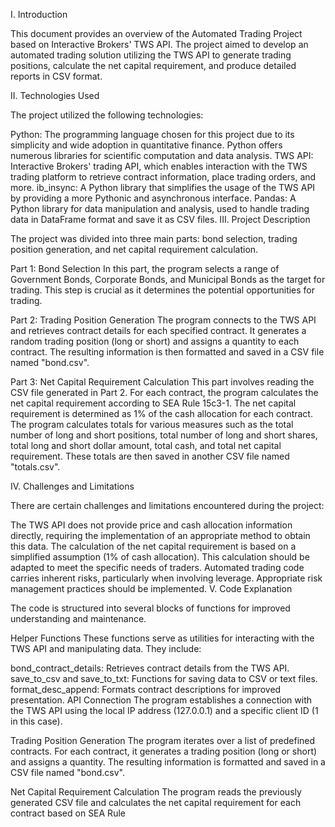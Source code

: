 I. Introduction

This document provides an overview of the Automated Trading Project based on Interactive Brokers' TWS API. The project aimed to develop an automated trading solution utilizing the TWS API to generate trading positions, calculate the net capital requirement, and produce detailed reports in CSV format.

II. Technologies Used

The project utilized the following technologies:

Python: The programming language chosen for this project due to its simplicity and wide adoption in quantitative finance. Python offers numerous libraries for scientific computation and data analysis.
TWS API: Interactive Brokers' trading API, which enables interaction with the TWS trading platform to retrieve contract information, place trading orders, and more.
ib_insync: A Python library that simplifies the usage of the TWS API by providing a more Pythonic and asynchronous interface.
Pandas: A Python library for data manipulation and analysis, used to handle trading data in DataFrame format and save it as CSV files.
III. Project Description

The project was divided into three main parts: bond selection, trading position generation, and net capital requirement calculation.

Part 1: Bond Selection
In this part, the program selects a range of Government Bonds, Corporate Bonds, and Municipal Bonds as the target for trading. This step is crucial as it determines the potential opportunities for trading.

Part 2: Trading Position Generation
The program connects to the TWS API and retrieves contract details for each specified contract. It generates a random trading position (long or short) and assigns a quantity to each contract. The resulting information is then formatted and saved in a CSV file named "bond.csv".

Part 3: Net Capital Requirement Calculation
This part involves reading the CSV file generated in Part 2. For each contract, the program calculates the net capital requirement according to SEA Rule 15c3-1. The net capital requirement is determined as 1% of the cash allocation for each contract. The program calculates totals for various measures such as the total number of long and short positions, total number of long and short shares, total long and short dollar amount, total cash, and total net capital requirement. These totals are then saved in another CSV file named "totals.csv".

IV. Challenges and Limitations

There are certain challenges and limitations encountered during the project:

The TWS API does not provide price and cash allocation information directly, requiring the implementation of an appropriate method to obtain this data.
The calculation of the net capital requirement is based on a simplified assumption (1% of cash allocation). This calculation should be adapted to meet the specific needs of traders.
Automated trading code carries inherent risks, particularly when involving leverage. Appropriate risk management practices should be implemented.
V. Code Explanation

The code is structured into several blocks of functions for improved understanding and maintenance.

Helper Functions
These functions serve as utilities for interacting with the TWS API and manipulating data. They include:

bond_contract_details: Retrieves contract details from the TWS API.
save_to_csv and save_to_txt: Functions for saving data to CSV or text files.
format_desc_append: Formats contract descriptions for improved presentation.
API Connection
The program establishes a connection with the TWS API using the local IP address (127.0.0.1) and a specific client ID (1 in this case).

Trading Position Generation
The program iterates over a list of predefined contracts. For each contract, it generates a trading position (long or short) and assigns a quantity. The resulting information is formatted and saved in a CSV file named "bond.csv".

Net Capital Requirement Calculation
The program reads the previously generated CSV file and calculates the net capital requirement for each contract based on SEA Rule